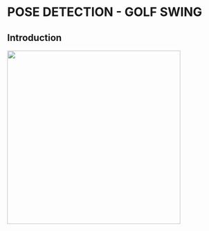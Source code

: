 # POSE DETECTION - GOLF SWING

## Introduction
<img src='./video/image/image_85.jpg' width='400' height='400'>
